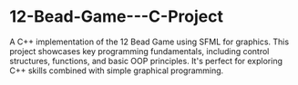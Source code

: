 # 12-Bead-Game---C-Project
A C++ implementation of the 12 Bead Game using SFML for graphics. This project showcases key programming fundamentals, including control structures, functions, and basic OOP principles. It's perfect for exploring C++ skills combined with simple graphical programming.
